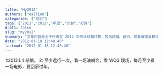 ```yaml
---
title: "My2012"
authors: ["eallion"]
categories: ["日志"]
tags: ["2011","2012","年度","计划","打算"]
draft: false
slug: "my2012"
summary: "文章内容是关于作者在 2012 年的计划和打算，包括结婚、远行、观看演唱会和电影等。同时提到了数字花园和纳税人的问题。"
date: "2012-01-18 12:48:40"
lastmod: "2012-01-18 12:48:40"
---
```


1:2013.1.4 结婚。
2: 至少远行一次，看一场演唱会，看 WCG 现场，每月至少看一场电影，要回家过年。
